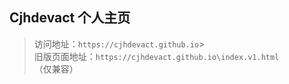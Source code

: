 ## **Cjhdevact 个人主页**

> 访问地址：`https://cjhdevact.github.io`>      
> 旧版页面地址：`https://cjhdevact.github.io\index.v1.html` （仅兼容）
